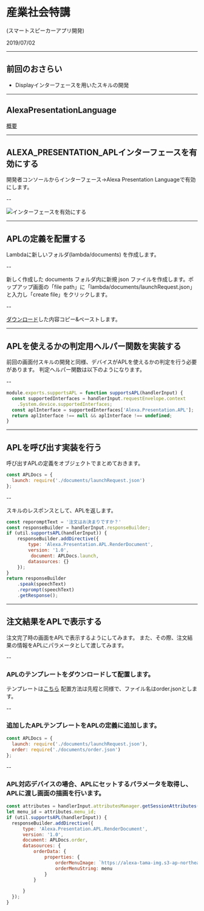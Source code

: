 # 産業社会特講

(スマートスピーカーアプリ開発)

2019/07/02

---

## 前回のおさらい

- Displayインターフェースを用いたスキルの開発

---

## AlexaPresentationLanguage

[概要](https://developer.amazon.com/ja/docs/alexa-presentation-language/apl-overview.html)

---

## ALEXA_PRESENTATION_APLインターフェースを有効にする

開発者コンソールからインターフェース→Alexa Presentation Languageで有効にします。


--

![インターフェースを有効にする](interface.png "インターフェースを有効にする")

---

## APLの定義を配置する

Lambdaに新しいフォルダ(lambda/documents) を作成します。

--

新しく作成した documents フォルダ内に新規 json ファイルを作成します。ポップアップ画面の「file path」に「lambda/documents/launchRequest.json」と入力し「create file」をクリックします。

--

[ダウンロード](./12/launchRequest.json)した内容コピー&ペーストします。

---

## APLを使えるかの判定用ヘルパー関数を実装する

前回の画面付スキルの開発と同様、デバイスがAPLを使えるかの判定を行う必要があります。
判定ヘルパー関数は以下のようになります。

--

```javascript
module.exports.supportsAPL = function supportsAPL(handlerInput) {
  const supportedInterfaces = handlerInput.requestEnvelope.context
    .System.device.supportedInterfaces;
  const aplInterface = supportedInterfaces['Alexa.Presentation.APL'];
  return aplInterface !== null && aplInterface !== undefined;
}
```

---

## APLを呼び出す実装を行う

呼び出すAPLの定義をオブジェクトでまとめておきます。

```javascript
const APLDocs = {
  launch: require('./documents/launchRequest.json')
};
```

--

スキルのレスポンスとして、APLを返します。

```javascript
const reporomptText = '注文はお決まりですか？'
const responseBuilder = handlerInput.responseBuilder;
if (util.supportsAPL(handlerInput)) {
    responseBuilder.addDirective({
        type: 'Alexa.Presentation.APL.RenderDocument',
        version: '1.0',
         document: APLDocs.launch,				
        datasources: {}
    });
}
return responseBuilder
    .speak(speechText)
    .reprompt(speechText)
    .getResponse();
```

---

## 注文結果をAPLで表示する

注文完了時の画面をAPLで表示するようにしてみます。
また、その際、注文結果の情報をAPLにパラメータとして渡してみます。

--

### APLのテンプレートをダウンロードして配置します。

テンプレートは[こちら](./12/order.json)
配置方法は先程と同様で、ファイル名はorder.jsonとします。

--

### 追加したAPLテンプレートをAPLの定義に追加します。

```javascript
const APLDocs = {
  launch: require('./documents/launchRequest.json'),
  order: require('./documents/order.json')
};
```

--

### APL対応デバイスの場合、APLにセットするパラメータを取得し、APLに渡し画面の描画を行います。


```javascript
const attributes = handlerInput.attributesManager.getSessionAttributes();
let menu_id = attributes.menu_id;
if (util.supportsAPL(handlerInput)) {
  responseBuilder.addDirective({
      type: 'Alexa.Presentation.APL.RenderDocument',
      version: '1.0',
      document: APLDocs.order,				
      datasources: {
          orderData: {
              properties: {
                  orderMenuImage: `https://alexa-tama-img.s3-ap-northeast-1.amazonaws.com/${menu_id}.png`,
                  orderMenuString: menu
              }
          }
          
      }
  });
}
```

<style type="text/css">
  .reveal h1,
  .reveal h2,
  .reveal h3,
  .reveal h4,
  .reveal h5,
  .reveal h6 {
    text-transform: none;
  }
  .reveal h3
   {
       text-align: left;
  }
.left {
float: left;
}
.image70 {
    max-height: 70% !important;
    max-width: 70% !important;
}
.center{
  text-align: center;
}
img.icon {
width: 60px;
height: 60px;
float: left;
}
.mes{
  display:inline-block;
  vertical-align:top;
}
</style>